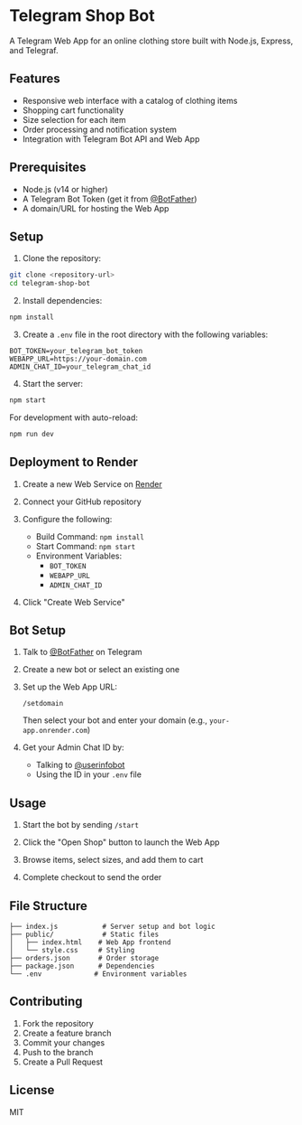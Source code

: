 # Telegram Shop Bot

A Telegram Web App for an online clothing store built with Node.js, Express, and Telegraf.

## Features

- Responsive web interface with a catalog of clothing items
- Shopping cart functionality
- Size selection for each item
- Order processing and notification system
- Integration with Telegram Bot API and Web App

## Prerequisites

- Node.js (v14 or higher)
- A Telegram Bot Token (get it from [@BotFather](https://t.me/botfather))
- A domain/URL for hosting the Web App

## Setup

1. Clone the repository:
```bash
git clone <repository-url>
cd telegram-shop-bot
```

2. Install dependencies:
```bash
npm install
```

3. Create a `.env` file in the root directory with the following variables:
```
BOT_TOKEN=your_telegram_bot_token
WEBAPP_URL=https://your-domain.com
ADMIN_CHAT_ID=your_telegram_chat_id
```

4. Start the server:
```bash
npm start
```

For development with auto-reload:
```bash
npm run dev
```

## Deployment to Render

1. Create a new Web Service on [Render](https://render.com)

2. Connect your GitHub repository

3. Configure the following:
   - Build Command: `npm install`
   - Start Command: `npm start`
   - Environment Variables:
     - `BOT_TOKEN`
     - `WEBAPP_URL`
     - `ADMIN_CHAT_ID`

4. Click "Create Web Service"

## Bot Setup

1. Talk to [@BotFather](https://t.me/botfather) on Telegram

2. Create a new bot or select an existing one

3. Set up the Web App URL:
   ```
   /setdomain
   ```
   Then select your bot and enter your domain (e.g., `your-app.onrender.com`)

4. Get your Admin Chat ID by:
   - Talking to [@userinfobot](https://t.me/userinfobot)
   - Using the ID in your `.env` file

## Usage

1. Start the bot by sending `/start`

2. Click the "Open Shop" button to launch the Web App

3. Browse items, select sizes, and add them to cart

4. Complete checkout to send the order

## File Structure

```
├── index.js           # Server setup and bot logic
├── public/            # Static files
│   ├── index.html    # Web App frontend
│   └── style.css     # Styling
├── orders.json       # Order storage
├── package.json      # Dependencies
└── .env             # Environment variables
```

## Contributing

1. Fork the repository
2. Create a feature branch
3. Commit your changes
4. Push to the branch
5. Create a Pull Request

## License

MIT 